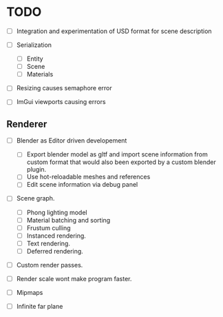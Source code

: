 # TODO

- [ ] Integration and experimentation of USD format for scene description

- [ ] Serialization
  - [ ] Entity
  - [ ] Scene
  - [ ] Materials
- [ ] Resizing causes semaphore error
- [ ] ImGui viewports causing errors

## Renderer

- [ ] Blender as Editor driven developement

  - [ ] Export blender model as gltf and import scene information from custom format that
        would also been exported by a custom blender plugin.
  - [ ] Use hot-reloadable meshes and references
  - [ ] Edit scene information via debug panel

- [ ] Scene graph.
  - [ ] Phong lighting model
  - [ ] Material batching and sorting
  - [ ] Frustum culling
  - [ ] Instanced rendering.
  - [ ] Text rendering.
  - [ ] Deferred rendering.
- [ ] Custom render passes.
- [ ] Render scale wont make program faster.
- [ ] Mipmaps
- [ ] Infinite far plane
